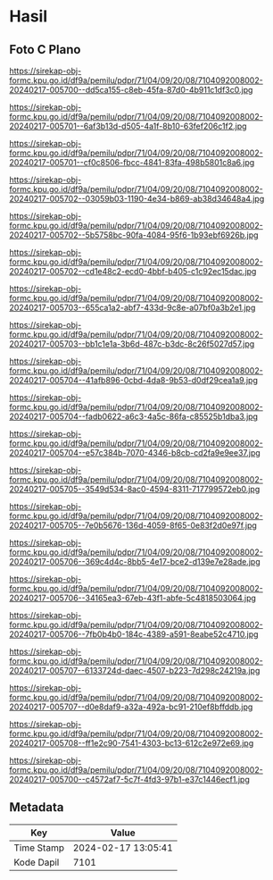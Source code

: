 # Hasil

## Foto C Plano

https://sirekap-obj-formc.kpu.go.id/df9a/pemilu/pdpr/71/04/09/20/08/7104092008002-20240217-005700--dd5ca155-c8eb-45fa-87d0-4b911c1df3c0.jpg

https://sirekap-obj-formc.kpu.go.id/df9a/pemilu/pdpr/71/04/09/20/08/7104092008002-20240217-005701--6af3b13d-d505-4a1f-8b10-63fef206c1f2.jpg

https://sirekap-obj-formc.kpu.go.id/df9a/pemilu/pdpr/71/04/09/20/08/7104092008002-20240217-005701--cf0c8506-fbcc-4841-83fa-498b5801c8a6.jpg

https://sirekap-obj-formc.kpu.go.id/df9a/pemilu/pdpr/71/04/09/20/08/7104092008002-20240217-005702--03059b03-1190-4e34-b869-ab38d34648a4.jpg

https://sirekap-obj-formc.kpu.go.id/df9a/pemilu/pdpr/71/04/09/20/08/7104092008002-20240217-005702--5b5758bc-90fa-4084-95f6-1b93ebf6926b.jpg

https://sirekap-obj-formc.kpu.go.id/df9a/pemilu/pdpr/71/04/09/20/08/7104092008002-20240217-005702--cd1e48c2-ecd0-4bbf-b405-c1c92ec15dac.jpg

https://sirekap-obj-formc.kpu.go.id/df9a/pemilu/pdpr/71/04/09/20/08/7104092008002-20240217-005703--655ca1a2-abf7-433d-9c8e-a07bf0a3b2e1.jpg

https://sirekap-obj-formc.kpu.go.id/df9a/pemilu/pdpr/71/04/09/20/08/7104092008002-20240217-005703--bb1c1e1a-3b6d-487c-b3dc-8c26f5027d57.jpg

https://sirekap-obj-formc.kpu.go.id/df9a/pemilu/pdpr/71/04/09/20/08/7104092008002-20240217-005704--41afb896-0cbd-4da8-9b53-d0df29cea1a9.jpg

https://sirekap-obj-formc.kpu.go.id/df9a/pemilu/pdpr/71/04/09/20/08/7104092008002-20240217-005704--fadb0622-a6c3-4a5c-86fa-c85525b1dba3.jpg

https://sirekap-obj-formc.kpu.go.id/df9a/pemilu/pdpr/71/04/09/20/08/7104092008002-20240217-005704--e57c384b-7070-4346-b8cb-cd2fa9e9ee37.jpg

https://sirekap-obj-formc.kpu.go.id/df9a/pemilu/pdpr/71/04/09/20/08/7104092008002-20240217-005705--3549d534-8ac0-4594-8311-717799572eb0.jpg

https://sirekap-obj-formc.kpu.go.id/df9a/pemilu/pdpr/71/04/09/20/08/7104092008002-20240217-005705--7e0b5676-136d-4059-8f65-0e83f2d0e97f.jpg

https://sirekap-obj-formc.kpu.go.id/df9a/pemilu/pdpr/71/04/09/20/08/7104092008002-20240217-005706--369c4d4c-8bb5-4e17-bce2-d139e7e28ade.jpg

https://sirekap-obj-formc.kpu.go.id/df9a/pemilu/pdpr/71/04/09/20/08/7104092008002-20240217-005706--34165ea3-67eb-43f1-abfe-5c4818503064.jpg

https://sirekap-obj-formc.kpu.go.id/df9a/pemilu/pdpr/71/04/09/20/08/7104092008002-20240217-005706--7fb0b4b0-184c-4389-a591-8eabe52c4710.jpg

https://sirekap-obj-formc.kpu.go.id/df9a/pemilu/pdpr/71/04/09/20/08/7104092008002-20240217-005707--6133724d-daec-4507-b223-7d298c24219a.jpg

https://sirekap-obj-formc.kpu.go.id/df9a/pemilu/pdpr/71/04/09/20/08/7104092008002-20240217-005707--d0e8daf9-a32a-492a-bc91-210ef8bffddb.jpg

https://sirekap-obj-formc.kpu.go.id/df9a/pemilu/pdpr/71/04/09/20/08/7104092008002-20240217-005708--ff1e2c90-7541-4303-bc13-612c2e972e69.jpg

https://sirekap-obj-formc.kpu.go.id/df9a/pemilu/pdpr/71/04/09/20/08/7104092008002-20240217-005700--c4572af7-5c7f-4fd3-97b1-e37c1446ecf1.jpg


## Metadata

| Key        | Value               |
| ---------- | ------------------- |
| Time Stamp | 2024-02-17 13:05:41 |
| Kode Dapil | 7101                |



